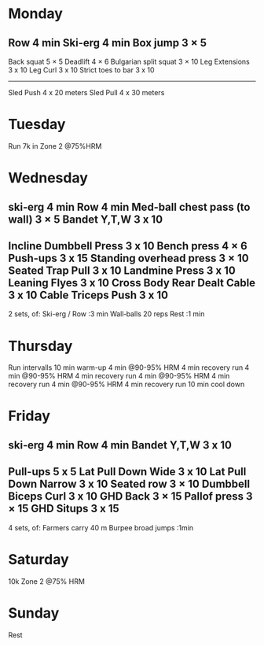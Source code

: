 # Monday

Row 4 min
Ski-erg 4 min
Box jump  3 × 5
---
Back squat 5 × 5
Deadlift 4 × 6
Bulgarian split squat 3 × 10
Leg Extensions 3 x 10
Leg Curl 3 x 10
Strict toes to bar 3 x 10

---
Sled Push 4 x 20 meters
Sled Pull 4 x 30 meters

# Tuesday

Run 7k in Zone 2 @75%HRM

# Wednesday

ski‑erg 4 min
Row 4 min
Med‑ball chest pass (to wall) 3 × 5
Bandet Y,T,W 3 x 10
---
Incline Dumbbell Press 3 x 10
Bench press 4 × 6
Push-ups 3 x 15
Standing overhead press 3 × 10
Seated Trap Pull 3 x 10
Landmine Press 3 x 10 
Leaning Flyes 3 x 10 
Cross Body Rear Dealt Cable 3 x 10 
Cable Triceps Push 3 x 10
---
2 sets, of:
Ski-erg / Row :3 min
Wall‑balls 20 reps
Rest :1 min

# Thursday

Run intervalls
10 min warm-up
4 min @90-95% HRM
4 min recovery run
4 min @90-95% HRM
4 min recovery run
4 min @90-95% HRM
4 min recovery run
4 min @90-95% HRM
4 min recovery run
10 min cool down

# Friday

ski‑erg 4 min
Row 4 min
Bandet Y,T,W 3 x 10
---
Pull-ups 5 x 5
Lat Pull Down Wide 3 x 10
Lat Pull Down Narrow 3 x 10
Seated row 3 × 10
Dumbbell Biceps Curl 3 x 10
GHD Back 3 × 15
Pallof press 3 × 15
GHD Situps 3 x 15
---
4 sets, of:
Farmers carry 40 m
Burpee broad jumps :1min


# Saturday

10k Zone 2 @75% HRM

# Sunday

Rest